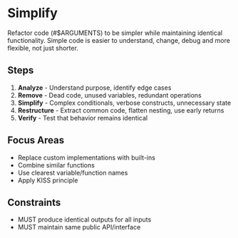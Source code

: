 # Simplify

Refactor code (#$ARGUMENTS) to be simpler while maintaining identical functionality. Simple code is easier to understand, change, debug and more flexible, not just shorter.

## Steps

1. **Analyze** - Understand purpose, identify edge cases
2. **Remove** - Dead code, unused variables, redundant operations
3. **Simplify** - Complex conditionals, verbose constructs, unnecessary state
4. **Restructure** - Extract common code, flatten nesting, use early returns
5. **Verify** - Test that behavior remains identical

## Focus Areas

- Replace custom implementations with built-ins
- Combine similar functions
- Use clearest variable/function names
- Apply KISS principle

## Constraints

- MUST produce identical outputs for all inputs
- MUST maintain same public API/interface
